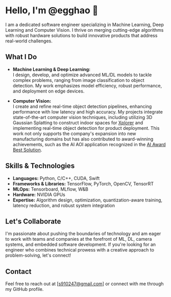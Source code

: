 # Hello, I'm @egghao 👋

I am a dedicated software engineer specializing in Machine Learning, Deep Learning and Computer Vision. I thrive on merging cutting-edge algorithms with robust hardware solutions to build innovative products that address real-world challenges.

## What I Do
- **Machine Learning & Deep Learning:**  
  I design, develop, and optimize advanced ML/DL models to tackle complex problems, ranging from image classification to object detection. My work emphasizes model efficiency, robust performance, and deployment on edge devices.

- **Computer Vision:**  
  I create and refine real-time object detection pipelines, enhancing performance with low latency and high accuracy. My projects integrate state-of-the-art computer vision techniques, including utilizing 3D Gaussian Splatting to construct indoor spaces for [Xplorer](https://www.homee.ai/xplorer) and implementing real-time object detection for product deployment. This work not only supports the company's expansion into new manufacturing domains but has also contributed to award-winning achievements, such as the AI AOI application recognized in the [AI Award Best Solution](https://www.favite.com/news/%e6%99%b6%e5%bd%a9%e7%a7%91%e6%8a%80ai-aoi%e6%87%89%e7%94%a8-%e7%8d%b2%e9%81%b8ai-award-best-solution%ef%bc%81/).


## Skills & Technologies
- **Languages:** Python, C/C++, CUDA, Swift
- **Frameworks & Libraries:** TensorFlow, PyTorch, OpenCV, TensorRT
- **MLOps:** Tensorboard, MLflow, W&B
- **Hardware:** NVIDIA GPUs
- **Expertise:** Algorithm design, optimization, quantization-aware training, latency reduction, and robust system integration

## Let's Collaborate
I'm passionate about pushing the boundaries of technology and am eager to work with teams and companies at the forefront of ML, DL, camera systems, and embedded software development. If you're looking for an engineer who combines technical prowess with a creative approach to problem-solving, let's connect!

## Contact
Feel free to reach out at [s910247@gmail.com] or connect with me through my GitHub profile.
